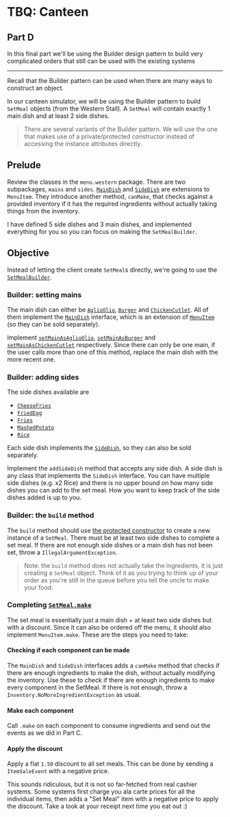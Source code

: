 # TBQ: Canteen

## Part D

In this final part we'll be using the Builder design pattern to build very complicated orders that still can be used with the existing systems

---

Recall that the Builder pattern can be used when there are many ways to construct an object.

In our canteen simulator, we will be using the Builder pattern to build `SetMeal` objects (from the Western Stall). A `SetMeal` will contain exactly 1 main dish and at least 2 side dishes.

> There are several variants of the Builder pattern. We will use the one that makes use of a private/protected constructor instead of accessing the instance attributes directly.

## Prelude

Review the classes in the `menu.western` package. There are two subpackages, `mains` and `sides`. [`MainDish`](psi_element://menu.western.mains.MainDish) and [`SideDish`](psi_element://menu.western.sides.SideDish) are extensions to `MenuItem`. They introduce another method, `canMake`, that checks against a provided inventory if it has the required ingredients without actually taking things from the inventory.

I have defined 5 side dishes and 3 main dishes, and implemented everything for you so you can focus on making the `SetMealBuilder`.

## Objective

Instead of letting the client create `SetMeal`s directly, we're going to use the [`SetMealBuilder`](psi_element://menu.western.SetMeal.SetMealBuilder).

### Builder: setting mains

The main dish can either be [`AglioOlio`](psi_element://menu.western.mains.AglioOlio), [`Burger`](psi_element://menu.western.mains.Burger) and [`ChickenCutlet`](psi_element://menu.western.mains.ChickenCutlet). All of them implement the [`MainDish`](psi_element://menu.western.mains.MainDish) interface, which is an extension of [`MenuItem`](psi_element://menu.MenuItem) (so they can be sold separately).

Implement [`setMainAsAglioOlio`](psi_element://menu.western.SetMeal.SetMealBuilder#setMainAsAglioOlio), [`setMainAsBurger`](psi_element://menu.western.SetMeal.SetMealBuilder#setMainAsBurger) and [`setMainAsChickenCutlet`](menu.western.SetMeal.SetMealBuilder#setMainAsChickenCutlet) respectively. Since there can only be one main, if the user calls more than one of this method, replace the main dish with the more recent one.

### Builder: adding sides

The side dishes available are

- [`CheeseFries`](psi_element://menu.western.sides.CheeseFries)
- [`FriedEgg`](psi_element://menu.western.sides.FriedEgg)
- [`Fries`](psi_element://menu.western.side.Fries)
- [`MashedPotato`](psi_element://menu.western.side.MashedPotato)
- [`Rice`](psi_element://menu.western.side.Rice)

Each side dish implements the [`SideDish`](psi_element://menu.western.mains.MainDish), so they can also be sold separately.

Implement the `addSideDish` method that accepts any side dish. A side dish is any class that implements the `SideDish` interface. You can have multiple side dishes (e.g. x2 Rice) and there is no upper bound on how many side dishes you can add to the set meal. How you want to keep track of the side dishes added is up to you.


### Builder: the `build` method

The `build` method should use [the protected constructor](psi_element://menu.western.SetMeal#SetMeal) to create a new instance of a `SetMeal`. There must be at least two side dishes to complete a set meal. If there are not enough side dishes or a main dish has not been set, throw a `IllegalArgumentException`.

> Note: the `build` method does not actually take the ingredients, it is just creating a `SetMeal` object. Think of it as you trying to think up of your order as you're still in the queue before you tell the uncle to make your food.


### Completing [`SetMeal.make`](psi_element://menu.western.SeatMeal#make)

The set meal is essentially just a main dish + at least two side dishes but with a discount. Since it can also be ordered off the menu, it should also implement `MenuItem.make`. These are the steps you need to take:

#### Checking if each component can be made

The `MainDish` and `SideDish` interfaces adds a `canMake` method that checks if there are enough ingredients to make the dish, without actually modifying the inventory. Use these to check if there are enough ingredients to make every component in the SetMeal. If there is not enough, throw a `Inventory.NoMoreIngredientException` as usual.

#### Make each component

Call `.make` on each component to consume ingredients and send out the events as we did in Part C.

#### Apply the discount

Apply a flat `1.50` discount to all set meals. This can be done by sending a `ItemSaleEvent` with a negative price.

This sounds ridiculous, but it is not so far-fetched from real cashier systems. Some systems first charge you ala carte prices for all the individual items, then adds a "Set Meal" item with a negative price to apply the discount. Take a look at your receipt next time you eat out :)